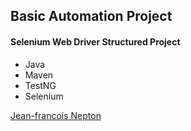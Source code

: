 ## Basic Automation Project

#### Selenium Web Driver Structured Project

 * Java 
 * Maven
 * TestNG
 * Selenium

 [Jean-francois Nepton](https://github.com/sqaSeleniumBC)